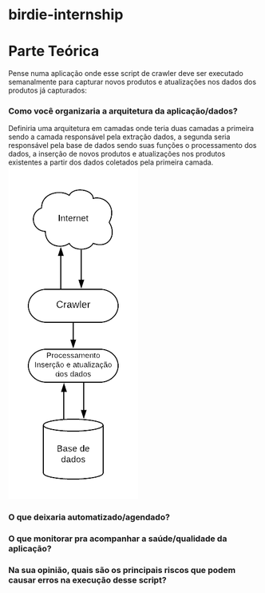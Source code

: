 # birdie-internship

# Parte Teórica
Pense numa aplicação onde esse script de crawler deve ser executado semanalmente para capturar novos produtos e atualizações nos dados dos produtos já capturados:

### Como você organizaria a arquitetura da aplicação/dados?
   Definiria uma arquitetura em camadas onde teria duas camadas a primeira sendo a camada responsável pela 
   extração dados, a segunda seria responsável pela base de dados sendo suas funções o processamento dos dados, 
   a inserção de novos produtos e atualizações nos produtos existentes a partir dos dados coletados pela primeira camada.
      <img style="width: 80px margin-left: 4em;" src="https://github.com/leoMurtha/birdie-internship/blob/master/data/arquitetura.png ">
   

  
### O que deixaria automatizado/agendado?
  
### O que monitorar pra acompanhar a saúde/qualidade da aplicação?
  
### Na sua opinião, quais são os principais riscos que podem causar erros na execução desse script?
  

